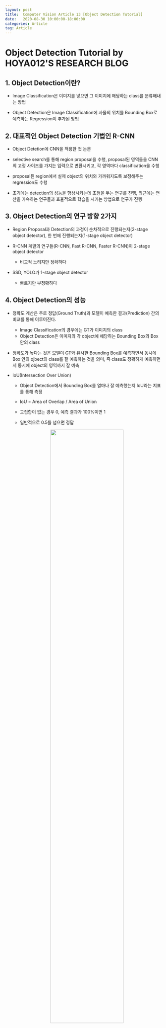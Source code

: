 ```yaml
---
layout: post
title:  Computer Vision Article 13 [Object Detection Tutorial]
date:   2020-08-30 10:00:00-18:00:00
categories: Article
tag: Article
---
```


# Object Detection Tutorial by HOYA012'S RESEARCH BLOG
## 1. Object Detection이란?
- Image Classification은 이미지를 넣으면 그 이미지에 해당하는 class를 분류해내는 방법

- Object Detection은 Image Classification에 사물의 위치를 Bounding Box로 예측하는 Regression이 추가된 방법

## 2. 대표적인 Object Detection 기법인 R-CNN
- Object Detetion에 CNN을 적용한 첫 논문

- selective search를 통해 region proposal을 수행, proposal된 영역들을 CNN의 고정 사이즈를 가지는 입력으로 변환시키고, 각 영역마다 classification을 수행

- proposal된 region에서 실제 object의 위치와 가까워지도록 보정해주는 regression도 수행

- 초기에는 detection의 성능을 향상시키는데 초점을 두는 연구를 진행, 최근에는 연산을 가속하는 연구들과 효율적으로 학습을 시키는 방법으로 연구가 진행

## 3. Object Detection의 연구 방향 2가지

- Region Proposal과 Detection의 과정이 순차적으로 진행되는지(2-stage object detector), 한 번에 진행되는지(1-stage object detector)

- R-CNN 계열의 연구들(R-CNN, Fast R-CNN, Faster R-CNN)이 2-stage object detector
    + 비교적 느리지만 정확하다

- SSD, YOLO가 1-stage object detector
    + 빠르지만 부정확하다

## 4. Object Detection의 성능

- 정확도 계산은 주로 정답(Ground Truth)과 모델이 예측한 결과(Prediction) 간의 비교를 통해 이루어진다.
    + Image Classification의 경우에는 GT가 이미지의 class
    + Object Detection은 이미지의 각 object에 해당하는 Bounding Box와 Box 안의 class

- 정확도가 높다는 것은 모델이 GT와 유사한 Bounding Box를 예측하면서 동시에 Box 안의 ojbect의 class를 잘 예측하는 것을 의미, 즉 class도 정확하게 예측하면서 동시에 object의 영역까지 잘 예측

- IoU(Intersection Over Union)
    + Object Detection에서 Bounding Box를 얼마나 잘 예측했는지 IoU라는 지표를 통해 측정
    + IoU = Area of Overlap / Area of Union

    + 교집합이 없는 경우 0, 예측 결과가 100%이면 1
    + 일반적으로 0.5를 넘으면 정답

    <center><img src="/assets/images/reference_image/MH.Ji/Object Detection Tutorials/1.PNG" width="70%"></center><br>

- Pascal VOC는 0.5로 threshold로 설정

- Precision = TP / (TP + FP)
    + 주로 예측된 결과가 얼마나 정확한지를 나타는데 사용

    <center><img src="/assets/images/reference_image/MH.Ji/Object Detection Tutorials/2.PNG" width="70%"></center><br>

- Recall = TP / (TP + FN)
    + 입력으로 Positive를 주었을 때 얼마나 잘 Positive를 예측하는지
    + 정답을 많이 맞출수록

    <center><img src="/assets/images/reference_image/MH.Ji/Object Detection Tutorials/3.PNG" width="70%"></center><br>

- AP(Average Precision)
    + Recall을 0부터 0.1단위로 증가시켜서 1까지 증가시킬 때 필연적으로 Precision이 감소하는데, 각 단위마다 Precision 값을 계산하여 평균을 내어 계산한다.

    <center><img src="/assets/images/reference_image/MH.Ji/Object Detection Tutorials/4.PNG" width="70%"></center><br>

- mAP(mean Average Precision)
    + 전체 class에 대해 AP를 계산하여 평균을 낸 값이 mAP

    <center><img src="/assets/images/reference_image/MH.Ji/Object Detection Tutorials/5.PNG" width="70%"></center><br>

- FPS(Frame Per Second)
    + 속도를 나타낼 때 보통 초당 몇 장의 이미지가 처리 가능한지

## 5. Domain Randomization 기법
- Object Detection의 성능 중 정확도를 개선하는 방법

- 직접 데이터셋을 구축하는 경우, 데이터를 취득하고 labeling을 하는데 많은 시간과 비용이 드는 문제가 있다. 이를 해결하기 위해 실제 이미지와 비슷하게 생긴 이미지를 생성하는 simulator 연구도 등장하였다. 하지만 이러한 방법 역시 simulator를 제작하는 시간과 비용, 인력 등이 필요한 한계가 있다.

- 따라서 domain randomization이라는 기법을 object detection 문제에 적용하여, 저비용으로 대량의 이미지를 합성하여 데이터셋을 만들고, 정확도를 향상시키는 방법을 제안한다.

- 현재 진행 중인 무인 가판대에 domain radomization 기법으로 가상의 데이터를 합성하여 데이터를 늘리는 방법도 괜찮을 것 같다.


## 6. multi-scale testing 방식
- Object Detection의 성능 중 정확도(mAP 성능)를 개선하는 방법

- 하나의 이미지에 대해서 여러 scale에서 test를 하는 방법

- 대표적으로 SSD는 여러 scale의 feature map에 대해 적용, YOLO는 학습 데이터의 해상도를 320x320부터 608x608까지 다양한 scale로 resize를 하여 학습을 시켰다. 이러한 방식들은 학습 단계에 feature map 혹은 input image 자체에 multi scale을 적용한다.

- multi-scale testing 방식은 하나의 이미지에 대해 여러 번 test를 해야 하기 때문에 전체적인 task time은 늘어나지만, 정확도를 많이 높일 수 있다.

## 7. 읽어봐야할 논문
### 2014
- R-CNN [Rich feature hierarchies for accurate object detection and semantic segmentation](https://arxiv.org/pdf/1311.2524.pdf)

### 2015
- Fast R-CNN [Fast R-CNN](https://arxiv.org/pdf/1504.08083.pdf)
- Faster R-CNN [Faster R-CNN: Towards Real-Time Object Detection with Region Proposal Networks](https://papers.nips.cc/paper/5638-faster-r-cnn-towards-real-time-object-detection-with-region-proposal-networks.pdf)

### 2016
- YOLO v1 [You Only Look Once: Unified, Real-Time Object Detection](https://arxiv.org/pdf/1506.02640.pdf)
- SSD [SSD: Single Shot MultiBox Detector](https://arxiv.org/pdf/1512.02325.pdf)
- R-FCN [R-FCN: Object Detection via Region-based Fully Convolutional Networks](https://arxiv.org/pdf/1605.06409.pdf)

### 2017
- FPN [Feature Pyramid Networks for Object Detection](https://openaccess.thecvf.com/content_cvpr_2017/papers/Lin_Feature_Pyramid_Networks_CVPR_2017_paper.pdf)
- YOLO v2 [YOLO9000: Better, Faster, Stronger](https://arxiv.org/pdf/1612.08242.pdf)
- RetinaNet [Focal Loss for Dense Object Detection](https://arxiv.org/pdf/1708.02002.pdf)
- Mask R-CNN [Mask R-CNN](https://openaccess.thecvf.com/content_ICCV_2017/papers/He_Mask_R-CNN_ICCV_2017_paper.pdf)

### 2018
- YOLO v3 [YOLOv3: An Incremental Improvement](https://pjreddie.com/media/files/papers/YOLOv3.pdf)
- RefineDet [Single-Shot Refinement Neural Network for Object Detection](https://openaccess.thecvf.com/content_cvpr_2018/papers/Zhang_Single-Shot_Refinement_Neural_CVPR_2018_paper.pdf)

### 2019
- [Generative Modeling for Small-Data Object Detection](https://openaccess.thecvf.com/content_ICCV_2019/papers/Liu_Generative_Modeling_for_Small-Data_Object_Detection_ICCV_2019_paper.pdf)
- ThunderNet [ThunderNet: Towards Real-Time Generic Object Detection on Mobile Devices](https://arxiv.org/pdf/1903.11752.pdf)
- DetNAS [DetNAS: Backbone Search for Object Detection](https://arxiv.org/pdf/1903.10979v4.pdf)

### 2020
- YOLOv4 [YOLOv4: Optimal Speed and Accuracy of Object Detection](https://arxiv.org/pdf/2004.10934.pdf)
- [Rethinking Classification and Localization for Object Detection](https://arxiv.org/pdf/1904.06493.pdf)
- EfficientDet [EfficientDet: Scalable and Efficient Object Detection](https://arxiv.org/pdf/1911.09070.pdf)
- NETNet [NETNet: Neighbor Erasing and Transferring Network for Better Single Shot Object Detection](https://arxiv.org/pdf/2001.06690.pdf)
- Dynamic R-CNN [Dynamic R-CNN: Towards High Quality Object Detection via Dynamic Training](https://arxiv.org/pdf/2004.06002.pdf)
- [On the Importance of Data Augmentation for Object Detection](https://arxiv.org/pdf/1906.11172.pdf)
- [Quantum-soft QUBO Suppression for Accurate Object Detection](https://arxiv.org/pdf/2007.13992.pdf)